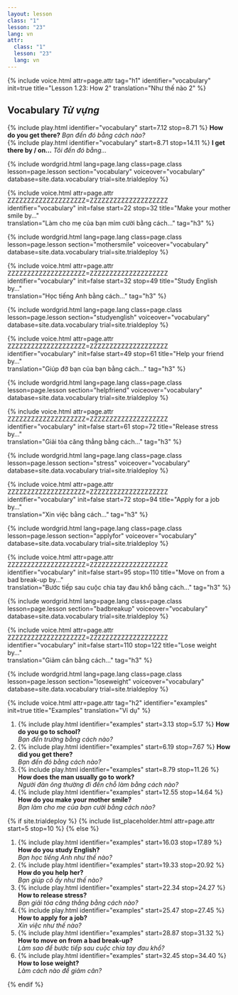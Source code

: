 ```yaml
---
layout: lesson
class: "1"
lesson: "23"
lang: vn
attr:
  class: "1"
  lesson: "23"
  lang: vn
---
```


{%  include voice.html attr=page.attr                     tag="h1"
	identifier="vocabulary"  init=true
	title="Lesson 1.23: How 2"
	translation="Như thế nào 2"
%}

## Vocabulary   *Từ vựng*

{% include play.html identifier="vocabulary" start=7.12 stop=8.71 %} **How do you get there?**   *Bạn đến đó bằng cách nào?*        
{% include play.html identifier="vocabulary" start=8.71 stop=14.11 %} **I get there by / on…**   *Tôi đến đó bằng...*

{% include wordgrid.html lang=page.lang
		class=page.class 
		lesson=page.lesson 
		section="vocabulary"
		voiceover="vocabulary"
		database=site.data.vocabulary 
		trial=site.trialdeploy %} 

{%  include voice.html attr=page.attr    ZZZZZZZZZZZZZZZZZZZZ=ZZZZZZZZZZZZZZZZZZZZ
	identifier="vocabulary"  init=false start=22 stop=32
	title="Make your mother smile by…"        
	translation="Làm cho mẹ của bạn mỉm cười bằng cách..."
    tag="h3" %}

{% include wordgrid.html lang=page.lang
		class=page.class 
		lesson=page.lesson 
		section="mothersmile"
		voiceover="vocabulary"
		database=site.data.vocabulary 
		trial=site.trialdeploy %}  

{%  include voice.html attr=page.attr    ZZZZZZZZZZZZZZZZZZZZ=ZZZZZZZZZZZZZZZZZZZZ
	identifier="vocabulary"  init=false start=32 stop=49
	title="Study English by…"        
	translation="Học tiếng Anh bằng cách..."
    tag="h3" %}

{% include wordgrid.html lang=page.lang
		class=page.class 
		lesson=page.lesson 
		section="studyenglish"
		voiceover="vocabulary"
		database=site.data.vocabulary 
		trial=site.trialdeploy %} 
   
{%  include voice.html attr=page.attr    ZZZZZZZZZZZZZZZZZZZZ=ZZZZZZZZZZZZZZZZZZZZ
	identifier="vocabulary"  init=false start=49 stop=61
	title="Help your friend by…"        
	translation="Giúp đỡ bạn của bạn bằng cách..."
    tag="h3" %}

{% include wordgrid.html lang=page.lang
		class=page.class 
		lesson=page.lesson 
		section="helpfriend"
		voiceover="vocabulary"
		database=site.data.vocabulary 
		trial=site.trialdeploy %} 

{%  include voice.html attr=page.attr    ZZZZZZZZZZZZZZZZZZZZ=ZZZZZZZZZZZZZZZZZZZZ
	identifier="vocabulary"  init=false start=61 stop=72
	title="Release stress by…"        
	translation="Giải tỏa căng thẳng bằng cách..."
    tag="h3" %}

{% include wordgrid.html lang=page.lang
		class=page.class 
		lesson=page.lesson 
		section="stress"
		voiceover="vocabulary"
		database=site.data.vocabulary 
		trial=site.trialdeploy %} 
  
{%  include voice.html attr=page.attr    ZZZZZZZZZZZZZZZZZZZZ=ZZZZZZZZZZZZZZZZZZZZ
	identifier="vocabulary"  init=false start=72 stop=94
	title="Apply for a job by…"        
	translation="Xin việc bằng cách..."
    tag="h3" %}

{% include wordgrid.html lang=page.lang
		class=page.class 
		lesson=page.lesson 
		section="applyfor"
		voiceover="vocabulary"
		database=site.data.vocabulary 
		trial=site.trialdeploy %} 
   
{%  include voice.html attr=page.attr    ZZZZZZZZZZZZZZZZZZZZ=ZZZZZZZZZZZZZZZZZZZZ
	identifier="vocabulary"  init=false start=95 stop=110
	title="Move on from a bad break-up by…"        
	translation="Bước tiếp sau cuộc chia tay đau khổ bằng cách..."
    tag="h3" %}

{% include wordgrid.html lang=page.lang
		class=page.class 
		lesson=page.lesson 
		section="badbreakup"
		voiceover="vocabulary"
		database=site.data.vocabulary 
		trial=site.trialdeploy %} 

{%  include voice.html attr=page.attr    ZZZZZZZZZZZZZZZZZZZZ=ZZZZZZZZZZZZZZZZZZZZ
	identifier="vocabulary"  init=false start=110 stop=122
	title="Lose weight by…"        
	translation="Giảm cân bằng cách..."
    tag="h3" %}

{% include wordgrid.html lang=page.lang
		class=page.class 
		lesson=page.lesson 
		section="loseweight"
		voiceover="vocabulary"
		database=site.data.vocabulary 
		trial=site.trialdeploy %} 


{%  include voice.html attr=page.attr                     tag="h2"
	identifier="examples"  init=true
	title="Examples"
	translation="Ví dụ"
%}

1. {% include play.html identifier="examples" start=3.13 stop=5.17 %} **How do you go to school?**   
*Bạn đến trường bằng cách nào?*
1. {% include play.html identifier="examples" start=6.19 stop=7.67 %} **How did you get there?**  
*Bạn đến đó bằng cách nào?*
1. {% include play.html identifier="examples" start=8.79 stop=11.26 %} **How does the man usually go to work?**  
*Người đàn ông thường đi đến chỗ làm bằng cách nào?* 
1. {% include play.html identifier="examples" start=12.55 stop=14.64 %} **How do you make your mother smile?**  
*Bạn làm cho mẹ của bạn cười bằng cách nào?*

{% if site.trialdeploy %}
	{% include list_placeholder.html  attr=page.attr     start=5 stop=10 %}
	{% else %}
	
1. {% include play.html identifier="examples" start=16.03 stop=17.89 %} **How do you study English?**  
  *Bạn học tiếng Anh như thế nào?*  
1. {% include play.html identifier="examples" start=19.33 stop=20.92 %} **How do you help her?**  
  *Bạn giúp cô ấy như thế nào?*  
1. {% include play.html identifier="examples" start=22.34 stop=24.27 %} **How to release stress?**  
  *Bạn giải tỏa căng thẳng bằng cách nào?*  
1. {% include play.html identifier="examples" start=25.47 stop=27.45 %} **How to apply for a job?**  
  *Xin việc như thế nào?*  
1. {% include play.html identifier="examples" start=28.87 stop=31.32 %} **How to move on from a bad break-up?**  
  *Làm sao để bước tiếp sau cuộc chia tay đau khổ?*  
1. {% include play.html identifier="examples" start=32.45 stop=34.40 %} **How to lose weight?**  
  *Làm cách nào để giảm cân?*

{% endif %}

